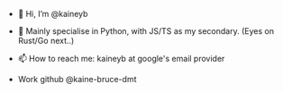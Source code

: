 - 👋 Hi, I’m @kaineyb
- 👀 Mainly specialise in Python, with JS/TS as my secondary. (Eyes on Rust/Go next..)
- 📫 How to reach me: kaineyb at google's email provider

- Work github @kaine-bruce-dmt

<!---
kaineyb/kaineyb is a ✨ special ✨ repository because its `README.md` (this file) appears on your GitHub profile.
You can click the Preview link to take a look at your changes.
--->
